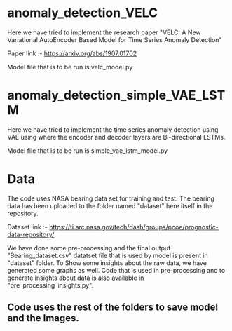 # anomaly_detection_VELC

Here we have tried to implement the research paper "VELC: A New Variational AutoEncoder Based
Model for Time Series Anomaly Detection"

Paper link :- https://arxiv.org/abs/1907.01702

Model file that is to be run is velc_model.py

# anomaly_detection_simple_VAE_LSTM
Here we have tried to implement the time series anomaly detection using VAE using where the encoder and decoder layers are  Bi-directional LSTMs.


Model file that is to be run is simple_vae_lstm_model.py

# Data
The code uses NASA bearing data set for training and test. The bearing data has been uploaded to the folder named "dataset" here itself in the repository. 

Dataset link :- https://ti.arc.nasa.gov/tech/dash/groups/pcoe/prognostic-data-repository/

We have done some pre-processing and the final output "Bearing_dataset.csv" datatset file that is used by model is present in "dataset" folder. To Show some insights about the raw data, we have generated some graphs as well.
Code that is used in pre-processing and to generate insights about data is also available in "pre_processing_insights.py".



## Code uses the rest of the folders to save model and the Images.

